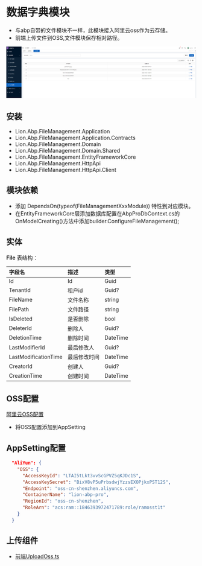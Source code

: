 # 数据字典模块

- 与abp自带的文件模块不一样，此模块接入阿里云oss作为云存储。
- 前端上传文件到OSS,文件模块保存相对路径。

![](../../../img/file.png)

## 安装

- Lion.Abp.FileManagement.Application
- Lion.Abp.FileManagement.Application.Contracts
- Lion.Abp.FileManagement.Domain
- Lion.Abp.FileManagement.Domain.Shared
- Lion.Abp.FileManagement.EntityFrameworkCore
- Lion.Abp.FileManagement.HttpApi
- Lion.Abp.FileManagement.HttpApi.Client


## 模块依赖

- 添加 DependsOn(typeof(FileManagementXxxModule)) 特性到对应模块。
- 在EntityFrameworkCore层添加数据库配置在AbpProDbContext.cs的OnModelCreating()方法中添加builder.ConfigureFileManagement();

## 实体
**File** 表结构：

字段名 | 描述 | 类型
:---|:---|:---
Id |  Id | Guid
TenantId | 租户id | Guid?
FileName | 文件名称 | string
FilePath | 文件路径 | string
IsDeleted | 是否删除 | bool
DeleterId | 删除人 | Guid?
DeletionTime | 删除时间 | DateTime
LastModifierId | 最后修改人 | Guid?
LastModificationTime | 最后修改时间 | DateTime
CreatorId | 创建人 | Guid?
CreationTime | 创建时间 | DateTime

## OSS配置
[阿里云OSS配置](https://help.aliyun.com/document_detail/100624.html)

- 将OSS配置添加到AppSetting
## AppSetting配置
```Json
  "AliYun": {
    "OSS": {
      "AccessKeyId": "LTAI5tLkt3vvScGPVZ5qKJDc1S",
      "AccessKeySecret": "BixV8vP5uPrbsdwjYzzsEXOPjkxPST12S",
      "Endpoint": "oss-cn-shenzhen.aliyuncs.com",
      "ContainerName": "lion-abp-pro",
      "RegionId": "oss-cn-shenzhen",
      "RoleArn": "acs:ram::1846393972471789:role/ramosst1t"
    }
  }
```

## 上传组件
- [前端UploadOss.ts](https://github.com/WangJunZzz/abp-vnext-pro/blob/main/vben28/src/views/admin/files/UploadOss.ts)
